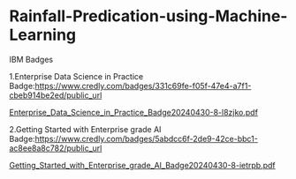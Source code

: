 # Rainfall-Predication-using-Machine-Learning

IBM Badges

1.Enterprise Data Science in Practice Badge:https://www.credly.com/badges/331c69fe-f05f-47e4-a7f1-cbeb914be2ed/public_url

[Enterprise_Data_Science_in_Practice_Badge20240430-8-l8zjko.pdf](https://github.com/UMS20/Rainfall-Predication-using-Machine-Learning/files/15161280/Enterprise_Data_Science_in_Practice_Badge20240430-8-l8zjko.pdf)


2.Getting Started with Enterprise grade AI Badge:https://www.credly.com/badges/5abdcc6f-2de9-42ce-bbc1-ac8ee8a8c782/public_url


[Getting_Started_with_Enterprise_grade_AI_Badge20240430-8-ietrpb.pdf](https://github.com/UMS20/Rainfall-Predication-using-Machine-Learning/files/15161284/Getting_Started_with_Enterprise_grade_AI_Badge20240430-8-ietrpb.pdf)
